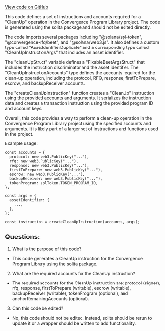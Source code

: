 [View code on GitHub](https://github.com/convergence-rfq/convergence-program-library/psyoptions-american-instrument/js/generated/instructions/cleanUp.ts)

This code defines a set of instructions and accounts required for a "CleanUp" operation in the Convergence Program Library project. The code is generated using the solita package and should not be edited directly. 

The code imports several packages including "@solana/spl-token", "@convergence-rfq/beet", and "@solana/web3.js". It also defines a custom type called "AssetIdentifierDuplicate" and a corresponding type called "CleanUpInstructionArgs" that includes an asset identifier. 

The "cleanUpStruct" variable defines a "FixableBeetArgsStruct" that includes the instruction discriminator and the asset identifier. The "CleanUpInstructionAccounts" type defines the accounts required for the clean-up operation, including the protocol, RFQ, response, firstToPrepare, escrow, and backupReceiver accounts. 

The "createCleanUpInstruction" function creates a "CleanUp" instruction using the provided accounts and arguments. It serializes the instruction data and creates a transaction instruction using the provided program ID and account keys. 

Overall, this code provides a way to perform a clean-up operation in the Convergence Program Library project using the specified accounts and arguments. It is likely part of a larger set of instructions and functions used in the project. 

Example usage:

```
const accounts = {
  protocol: new web3.PublicKey("..."),
  rfq: new web3.PublicKey("..."),
  response: new web3.PublicKey("..."),
  firstToPrepare: new web3.PublicKey("..."),
  escrow: new web3.PublicKey("..."),
  backupReceiver: new web3.PublicKey("..."),
  tokenProgram: splToken.TOKEN_PROGRAM_ID,
};

const args = {
  assetIdentifier: {
    ...,
  },
};

const instruction = createCleanUpInstruction(accounts, args);
```
## Questions: 
 1. What is the purpose of this code?
- This code generates a CleanUp instruction for the Convergence Program Library using the solita package.

2. What are the required accounts for the CleanUp instruction?
- The required accounts for the CleanUp instruction are: protocol (signer), rfq, response, firstToPrepare (writable), escrow (writable), backupReceiver (writable), tokenProgram (optional), and anchorRemainingAccounts (optional).

3. Can this code be edited?
- No, this code should not be edited. Instead, solita should be rerun to update it or a wrapper should be written to add functionality.